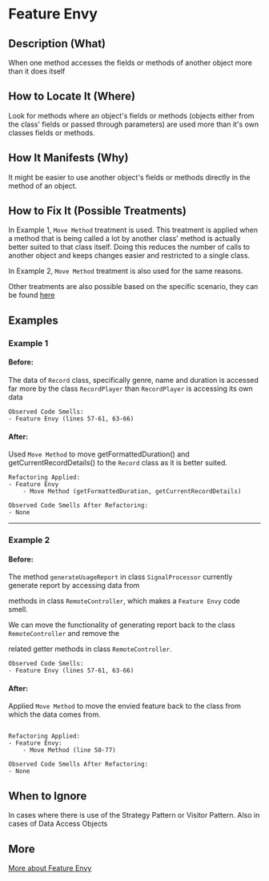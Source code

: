 # Feature Envy
## Description (What)

When one method accesses the fields or methods of another object more than it does itself

## How to Locate It (Where)

Look for methods where an object's fields or methods (objects either from the class' fields or passed through parameters) are used more than it's own classes fields or methods.

## How It Manifests (Why)

It might be easier to use another object's fields or methods directly in the method of an object.

## How to Fix It (Possible Treatments)

In Example 1, `Move Method` treatment is used. This treatment is applied when a method that is being called a lot by another class' method is actually better suited to that class itself. Doing this reduces the number of calls to another object and keeps changes easier and restricted to a single class.

In Example 2, `Move Method` treatment is also used for the same reasons.

Other treatments are also possible based on the specific scenario, they can be found [here](https://refactoring.guru/smells/feature-envy#:~:text=Treatment)

## Examples

### Example 1

#### Before:

The data of `Record` class, specifically genre, name and duration is accessed far more by the class `RecordPlayer` than `RecordPlayer` is accessing its own data

```
Observed Code Smells:
- Feature Envy (lines 57-61, 63-66)
```

#### After:

Used `Move Method` to move getFormattedDuration() and getCurrentRecordDetails() to the `Record` class as it is better suited.

```
Refactoring Applied:
- Feature Envy
    - Move Method (getFormattedDuration, getCurrentRecordDetails)
```

```
Observed Code Smells After Refactoring:
- None
```

---

### Example 2

#### Before:

The method `generateUsageReport` in class `SignalProcessor` currently generate report by accessing data from

methods in class `RemoteController`, which makes a `Feature Envy` code smell.

We can move the functionality of generating report back to the class `RemoteController` and remove the

related getter methods in class `RemoteController`.

```
Observed Code Smells:
- Feature Envy (lines 57-61, 63-66)
```

#### After:

Applied `Move Method` to move the envied feature back to the class from which the data comes from.
```

Refactoring Applied:
- Feature Envy:
    - Move Method (line 50-77)
```

```
Observed Code Smells After Refactoring:
- None
```

## When to Ignore

In cases where there is use of the Strategy Pattern or Visitor Pattern. Also in cases of Data Access Objects

## More

[More about Feature Envy](https://refactoring.guru/smells/feature-envy)

